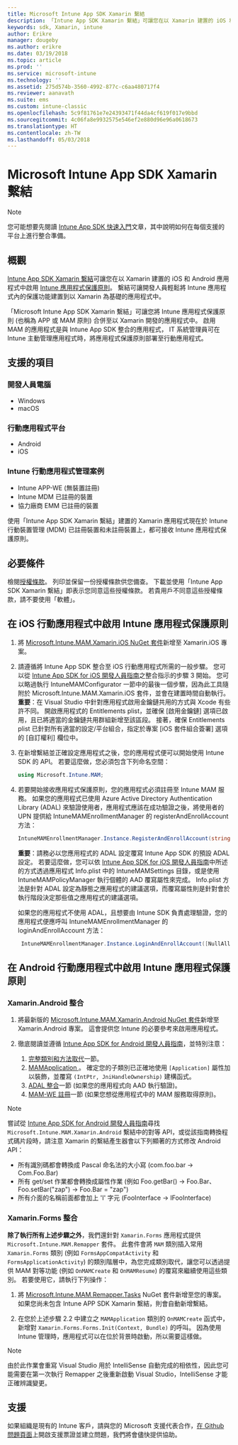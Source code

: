 ```yaml
---
title: Microsoft Intune App SDK Xamarin 繫結
description: 「Intune App SDK Xamarin 繫結」可讓您在以 Xamarin 建置的 iOS 和 Android 應用程式中啟用 Intune 應用程式保護原則。
keywords: sdk, Xamarin, intune
author: Erikre
manager: dougeby
ms.author: erikre
ms.date: 03/19/2018
ms.topic: article
ms.prod: ''
ms.service: microsoft-intune
ms.technology: ''
ms.assetid: 275d574b-3560-4992-877c-c6aa480717f4
ms.reviewer: aanavath
ms.suite: ems
ms.custom: intune-classic
ms.openlocfilehash: 5c9f81761e7e24393471f44da4cf619f017e9bbd
ms.sourcegitcommit: 4c06fa8e9932575e546ef2e880d96e96a0618673
ms.translationtype: HT
ms.contentlocale: zh-TW
ms.lasthandoff: 05/03/2018
---
```

# <a name="microsoft-intune-app-sdk-xamarin-bindings"></a>Microsoft Intune App SDK Xamarin 繫結

> [!NOTE]
> 您可能想要先閱讀 [Intune App SDK 快速入門](app-sdk-get-started.md)文章，其中說明如何在每個支援的平台上進行整合準備。

## <a name="overview"></a>概觀
[Intune App SDK Xamarin 繫結](https://github.com/msintuneappsdk/intune-app-sdk-xamarin)可讓您在以 Xamarin 建置的 iOS 和 Android 應用程式中啟用 [Intune 應用程式保護原則](/intune-classic/deploy-use/protect-app-data-using-mobile-app-management-policies-with-microsoft-intune)。 繫結可讓開發人員輕鬆將 Intune 應用程式內的保護功能建置到以 Xamarin 為基礎的應用程式中。

「Microsoft Intune App SDK Xamarin 繫結」可讓您將 Intune 應用程式保護原則 (也稱為 APP 或 MAM 原則) 合併至以 Xamarin 開發的應用程式中。 啟用 MAM 的應用程式是與 Intune App SDK 整合的應用程式， IT 系統管理員可在 Intune 主動管理應用程式時，將應用程式保護原則部署至行動應用程式。

## <a name="whats-supported"></a>支援的項目

### <a name="developer-machines"></a>開發人員電腦
* Windows
* macOS


### <a name="mobile-app-platforms"></a>行動應用程式平台
* Android
* iOS


### <a name="intune-mobile-application-management-scenarios"></a>Intune 行動應用程式管理案例

* Intune APP-WE (無裝置註冊)
* Intune MDM 已註冊的裝置
* 協力廠商 EMM 已註冊的裝置

使用「Intune App SDK Xamarin 繫結」建置的 Xamarin 應用程式現在於 Intune 行動裝置管理 (MDM) 已註冊裝置和未註冊裝置上，都可接收 Intune 應用程式保護原則。

## <a name="prerequisites"></a>必要條件

檢閱[授權條款](https://github.com/msintuneappsdk/intune-app-sdk-xamarin/blob/master/Microsoft%20License%20Terms%20Intune%20App%20SDK%20Xamarin%20Component.pdf)。 列印並保留一份授權條款供您備查。 下載並使用「Intune App SDK Xamarin 繫結」即表示您同意這些授權條款。 若貴用戶不同意這些授權條款，請不要使用「軟體」。

## <a name="enabling-intune-app-protection-polices-in-your-ios-mobile-app"></a>在 iOS 行動應用程式中啟用 Intune 應用程式保護原則
1. 將 [Microsoft.Intune.MAM.Xamarin.iOS NuGet 套件](https://www.nuget.org/packages/Microsoft.Intune.MAM.Xamarin.iOS)新增至 Xamarin.iOS 專案。
2.  請遵循將 Intune App SDK 整合至 iOS 行動應用程式所需的一般步驟。 您可以從 [Intune App SDK for iOS 開發人員指南](app-sdk-ios.md#build-the-sdk-into-your-mobile-app)之整合指示的步驟 3 開始。 您可以略過執行 IntuneMAMConfigurator 一節中的最後一個步驟，因為此工具隨附於 Microsoft.Intune.MAM.Xamarin.iOS 套件，並會在建置時間自動執行。
    **重要**：在 Visual Studio 中針對應用程式啟用金鑰鏈共用的方式與 Xcode 有些許不同。 開啟應用程式的 Entitlements plist，並確保 [啟用金鑰鏈] 選項已啟用，且已將適當的金鑰鏈共用群組新增至該區段。 接著，確保 Entitlements plist 已針對所有適當的設定/平台組合，指定於專案 [iOS 套件組合簽署] 選項的 [自訂權利] 欄位中。
3.  在新增繫結並正確設定應用程式之後，您的應用程式便可以開始使用 Intune SDK 的 API。 若要這麼做，您必須包含下列命名空間：

      ```csharp
      using Microsoft.Intune.MAM;
      ```
4. 若要開始接收應用程式保護原則，您的應用程式必須註冊至 Intune MAM 服務。 如果您的應用程式已使用 Azure Active Directory Authentication Library (ADAL) 來驗證使用者，應用程式應該在成功驗證之後，將使用者的 UPN 提供給 IntuneMAMEnrollmentManager 的 registerAndEnrollAccount 方法：
      ```csharp
      IntuneMAMEnrollmentManager.Instance.RegisterAndEnrollAccount(string identity);
      ```
      **重要**：請務必以您應用程式的 ADAL 設定覆寫 Intune App SDK 的預設 ADAL 設定。 若要這麼做，您可以依 [Intune App SDK for iOS 開發人員指南](app-sdk-ios.md#configure-settings-for-the-intune-app-sdk)中所述的方式透過應用程式 Info.plist 中的 IntuneMAMSettings 目錄，或是使用 IntuneMAMPolicyManager 執行個體的 AAD 覆寫屬性來完成。 Info.plist 方法是針對 ADAL 設定為靜態之應用程式的建議選項，而覆寫屬性則是針對會於執行階段決定那些值之應用程式的建議選項。 
      
      如果您的應用程式不使用 ADAL，且想要由 Intune SDK 負責處理驗證，您的應用程式便應呼叫 IntuneMAMEnrollmentManager 的 loginAndEnrollAccount 方法：
      ```csharp
       IntuneMAMEnrollmentManager.Instance.LoginAndEnrollAccount([NullAllowed] string identity);
      ```

## <a name="enabling-intune-app-protection-policies-in-your-android-mobile-app"></a>在 Android 行動應用程式中啟用 Intune 應用程式保護原則

### <a name="xamarinandroid-integration"></a>Xamarin.Android 整合

1. 將最新版的 [Microsoft.Intune.MAM.Xamarin.Android NuGet 套件](https://www.nuget.org/packages/Microsoft.Intune.MAM.Xamarin.Android)新增至 Xamarin.Android 專案。 這會提供您 Intune 的必要參考來啟用應用程式。

2. 徹底閱讀並遵循 [Intune App SDK for Android 開發人員指南](app-sdk-android.md)，並特別注意：
    1. [完整類別和方法取代](app-sdk-android.md#replace-classes-methods-and-activities-with-their-mam-equivalent)一節。 
    2. [MAMApplication ](app-sdk-android.md#mamapplication)。 確定您的子類別已正確地使用 `[Application]` 屬性加以裝飾，並覆寫 `(IntPtr, JniHandleOwnership)` 建構函式。
    3. [ADAL 整合](app-sdk-android.md#configure-azure-active-directory-authentication-library-adal)一節 (如果您的應用程式向 AAD 執行驗證)。
    4. [MAM-WE 註冊](app-sdk-android.md#app-protection-policy-without-device-enrollment)一節 (如果您想從應用程式中的 MAM 服務取得原則)。

> [!NOTE]
> 嘗試從 [Intune App SDK for Android 開發人員指南](app-sdk-android.md)尋找 `Microsoft.Intune.MAM.Xamarin.Android` 繫結中的對等 API，或從該指南轉換程式碼片段時，請注意 Xamarin 的繫結產生器會以下列顯著的方式修改 Android API：
> * 所有識別碼都會轉換成 Pascal 命名法的大小寫 (com.foo.bar -> Com.Foo.Bar)
> * 所有 get/set 作業都會轉換成屬性作業 (例如 Foo.getBar() -> Foo.Bar、Foo.setBar("zap") -> Foo.Bar = "zap")
> * 所有介面的名稱前面都會加上 'I' 字元 (FooInterface -> IFooInterface)

### <a name="xamarinforms-integration"></a>Xamarin.Forms 整合

**除了執行所有上述步驟之外**，我們還針對 `Xamarin.Forms` 應用程式提供 `Microsoft.Intune.MAM.Remapper` 套件。 此套件會將 `MAM` 類別插入常用 `Xamarin.Forms` 類別 (例如 `FormsAppCompatActivity` 和 `FormsApplicationActivity`) 的類別階層中，為您完成類別取代，讓您可以透過提供 MAM 對等功能 (例如 `OnMAMCreate` 和 `OnMAMResume`) 的覆寫來繼續使用這些類別。 若要使用它，請執行下列操作：

1.  將 [Microsoft.Intune.MAM.Remapper.Tasks](https://www.nuget.org/packages/Microsoft.Intune.MAM.Remapper.Tasks) NuGet 套件新增至您的專案。 如果您尚未包含 Intune APP SDK Xamarin 繫結，則會自動新增繫結。

2.  在您於上述步驟 2.2 中建立之 `MAMApplication` 類別的 `OnMAMCreate` 函式中，新增對 `Xamarin.Forms.Forms.Init(Context, Bundle)` 的呼叫。 因為使用 Intune 管理時，應用程式可以在位於背景時啟動，所以需要這樣做。

> [!NOTE]
> 由於此作業會重寫 Visual Studio 用於 IntelliSense 自動完成的相依性，因此您可能需要在第一次執行 Remapper 之後重新啟動 Visual Studio，IntelliSense 才能正確辨識變更。 

## <a name="support"></a>支援

如果組織是現有的 Intune 客戶，請與您的 Microsoft 支援代表合作，[在 Github 問題頁面](https://github.com/msintuneappsdk/intune-app-sdk-xamarin/issues)上開啟支援票證並建立問題，我們將會儘快提供協助。 